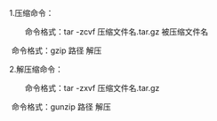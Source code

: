1.压缩命令：

　　命令格式：tar -zcvf  压缩文件名.tar.gz  被压缩文件名

​		命令格式：gzip 路径 解压

 

2.解压缩命令：

　　命令格式：tar -zxvf  压缩文件名.tar.gz

​		命令格式：gunzip 路径 解压



